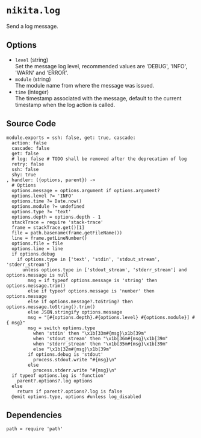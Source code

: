 
# `nikita.log`

Send a log message.

## Options


* `level` (string)   
  Set the message log level, recommended values are 'DEBUG', 'INFO', 'WARN' and
  'ERROR'.
* `module` (string)   
  The module name from where the message was issued.
* `time` (integer)   
  The timestamp associated with the message, default to the current timestamp
  when the log action is called.

## Source Code

    module.exports = ssh: false, get: true, cascade:
      action: false
      cascade: false
      get: false
      # log: false # TODO shall be removed after the deprecation of log
      retry: false
      ssh: false
      shy: true
    , handler: ({options, parent}) ->
      # Options
      options.message = options.argument if options.argument?
      options.level ?= 'INFO'
      options.time ?= Date.now()
      options.module ?= undefined
      options.type ?= 'text'
      options.depth = options.depth - 1
      stackTrace = require 'stack-trace'
      frame = stackTrace.get()[1]
      file = path.basename(frame.getFileName())
      line = frame.getLineNumber()
      options.file = file
      options.line = line
      if options.debug
        if options.type in ['text', 'stdin', 'stdout_stream', 'stderr_stream']
          unless options.type in ['stdout_stream', 'stderr_stream'] and options.message is null
            msg = if typeof options.message is 'string' then options.message.trim()
            else if typeof options.message is 'number' then options.message
            else if options.message?.toString? then options.message.toString().trim()
            else JSON.stringify options.message
            msg = "[#{options.depth}.#{options.level} #{options.module}] #{ msg}"
            msg = switch options.type
              when 'stdin' then "\x1b[33m#{msg}\x1b[39m"
              when 'stdout_stream' then "\x1b[36m#{msg}\x1b[39m"
              when 'stderr_stream' then "\x1b[35m#{msg}\x1b[39m"
              else "\x1b[32m#{msg}\x1b[39m"
            if options.debug is 'stdout'
              process.stdout.write "#{msg}\n"
            else
              process.stderr.write "#{msg}\n"
      if typeof options.log is 'function'
        parent?.options?.log options
      else
        return if parent?.options?.log is false
      @emit options.type, options #unless log_disabled

## Dependencies

    path = require 'path'
